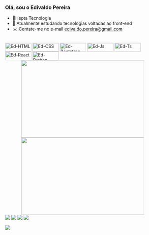 ### Olá, sou o Edivaldo Pereira


- 🔭Hepta Tecnologia 
- 🌱 Atualmente estudando tecnologias voltadas ao front-end
- ✉️ Contate-me no e-mail edivaldo.pereira@gmail.com

 <div style="display: inline_block"><br>
   <img align="center" alt="Ed-HTML" height="28" width="85" src="https://img.shields.io/badge/HTML5-E34F26?style=for-the-badge&logo=html5&logoColor=white">
  <img align="center" alt="Ed-CSS" height="28" width="85" src="https://img.shields.io/badge/CSS3-1572B6?style=for-the-badge&logo=css3&logoColor=white">
  <img align="center" alt="Ed-Bootstrap" height="28" width="85" src="https://img.shields.io/badge/Bootstrap-563D7C?style=for-the-badge&logo=bootstrap&logoColor=white">
  <img align="center" alt="Ed-Js" height="28" width="85" src="https://img.shields.io/badge/JavaScript-F7DF1E?style=for-the-badge&logo=javascript&logoColor=black">
  <img align="center" alt="Ed-Ts" height="28" width="85" src="https://img.shields.io/badge/TypeScript-007ACC?style=for-the-badge&logo=typescript&logoColor=white">
  <img align="center" alt="Ed-React" height="28" width="85" src="https://img.shields.io/badge/React-20232A?style=for-the-badge&logo=react&logoColor=61DAFB">
  <img align="center" alt="Ed-Python" height="28" width="85" src="https://img.shields.io/badge/Python-14354C?style=for-the-badge&logo=python&logoColor=white">
</div>
<div align="center">
  <a href="https://github.com/edivaldopereira">
  <img height="250px" width="400px" src="https://github-readme-stats.vercel.app/api?username=edivaldopereira&show_icons=true&theme=dark&include_all_commits=true&count_private=true"/>
  <img height="250px" width="400px" src="https://github-readme-stats.vercel.app/api/top-langs/?username=edivaldopereira&layout=compact&langs_count=7&theme=blue-green"/>
</div>
 
  <div>
     <a href = "mailto:edivaldo.pereira@gmail.com"><img src="https://img.shields.io/badge/Gmail-D14836?style=for-the-badge&logo=gmail&logoColor=white" target="_blank"></a>
  <a href="https://www.linkedin.com/in/epereira1974/" target="_blank"><img src="https://img.shields.io/badge/-LinkedIn-%230077B5?style=for-the-badge&logo=linkedin&logoColor=white" target="_blank"></a> 
     <a href="https://twitter.com/ep0603" target="_blank"><img src="https://img.shields.io/badge/Twitter-1DA1F2?style=for-the-badge&logo=twitter&logoColor=white" target="_blank"></a> 
     <a href="https://wa.me/61999592323" target="_blank"><img src="https://img.shields.io/badge/WhatsApp-25D366?style=for-the-badge&logo=whatsapp&logoColor=white" target="_blank"></a> 
    </div>

  <a href="https://wa.me/61999592323" target="_blank"><img src="https://github.com/edivaldopereira/edivaldopereira/blob/output/github-contribution-grid-snake.svg"></a>
